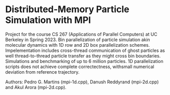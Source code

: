 # Distributed-Memory Particle Simulation with MPI

Project for the course CS 267 (Applications of Parallel Computers) at UC Berkeley in Spring 2023. Bin parallelization of particle simulation akin molecular dynamics with 1D row and 2D box parallelization schemes. Impelementation includes cross-thread communication of ghost particles as well thread-to-thread particle transfer as they might cross bin boundaries. Simulations and benchmarking of up to 6 million particles. 1D parallelization scripts does not achieve complete correctectness, withsmall numerical deviation from reference trajectory.  

Authors: Pedro G. Martins (mpi-1d.cpp), Danush Reddyrand (mpi-2d.cpp) and  Akul Arora (mpi-2d.cpp). 
